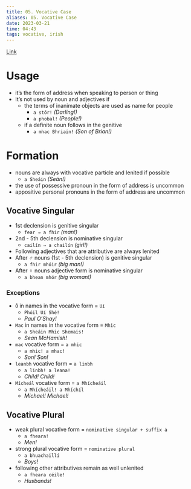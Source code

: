 ```yaml
---
title: 05. Vocative Case
aliases: 05. Vocative Case
date: 2023-03-21
time: 04:43
tags: vocative, irish
---
```

[Link](http://nualeargais.ie/gnag/subst2.htm#vokativverwend)

# Usage

- it’s the form of address when speaking to person or thing
- It’s not used by noun and adjectives if
    - the terms of inanimate objects are used as name for people
        - `a stór!` *(Darling!)*
        - `a phobal!` *(People!)*
    - if a definite noun follows in the genitive
        - `a mhac Bhriain!` *(Son of Brian!)*

# Formation

- nouns are always with vocative particle and lenited if possible
    - `a Sheáin` *(Seán!)*
- the use of possessive pronoun in the form of address is uncommon
- appositive personal pronouns in the form of address are uncommon

## Vocative Singular

- 1st declension is genitive singular
    - `fear ⇒ a fhir` *(man!)*
- 2nd - 5th declension is nominative singular
    - `cailín ⇒ a chailín` *(girl!)*
- Following adjectives that are attributive are always lenited
- After ♂︎ nouns (1st - 5th declension) is genitive singular
    - `a fhir mhóir` *(big man!)*
- After ♀︎ nouns adjective form is nominative singular
    - `a bhean mhór` *(big woman!)*

### Exceptions

- `Ó` in names in the vocative form = `Uí`
    - `Phóil Uí Shé!`
    - *Paul O’Shay!*
- `Mac` in names in the vocative form = `Mhic`
    - `a Sheáin Mhic Shemais!`
    - *Sean McHamish!*
- `mac` vocative form = `a mhic`
    - `a mhic! a mhac!`
    - *Son! Son!*
- `leanbh` vocative form = `a linbh`
    - `a linbh! a leana!`
    - *Child! Child!*
- `Mícheál` vocative form = `a Mhícheáil`
    - `a Mhícheáil! a Mhíchíl`
    - *Michael! Michael!*

## Vocative Plural

- weak plural vocative form = `nominative singular + suffix a`
    - `a fheara!`
    - *Men!*
- strong plural vocative form = `nominative plural`
    - `a bhuachaillí`
    - *Boys!*
- following other attributives remain as well unlenited
	- `a fheara céile!`
	- *Husbands!*


